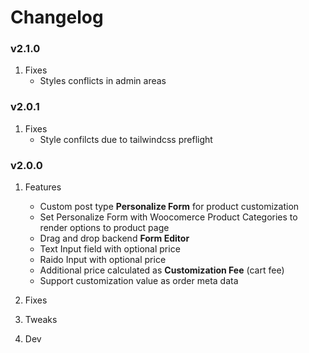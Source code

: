 # Changelog

### v2.1.0

1. Fixes
	- Styles conflicts in admin areas

### v2.0.1 

1. Fixes
	- Style confilcts due to tailwindcss preflight

### v2.0.0

1. Features
	- Custom post type **Personalize Form** for product customization
	- Set Personalize Form with Woocomerce Product Categories to render options to product page
	- Drag and drop backend **Form Editor**
	- Text Input field with optional price
	- Raido Input with optional price
	- Additional price calculated as **Customization Fee** (cart fee)
	- Support customization value as order meta data
1. Fixes

1. Tweaks

1. Dev
